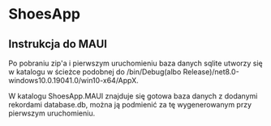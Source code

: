 # ShoesApp

## Instrukcja do MAUI
Po pobraniu zip'a i pierwszym uruchomieniu baza danych sqlite utworzy się w katalogu w ścieżce podobnej do /bin/Debug(albo Release)/net8.0-windows10.0.19041.0/win10-x64/AppX. 

W katalogu ShoesApp.MAUI znajduje się gotowa baza danych z dodanymi rekordami database.db, można ją podmienić za tę wygenerowanym przy pierwszym uruchomieniu.

